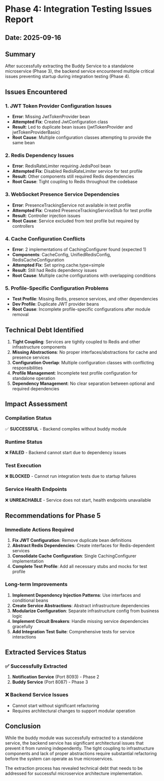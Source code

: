 # Phase 4: Integration Testing Issues Report

## Date: 2025-09-16

## Summary
After successfully extracting the Buddy Service to a standalone microservice (Phase 3), the backend service encountered multiple critical issues preventing startup during integration testing (Phase 4).

## Issues Encountered

### 1. JWT Token Provider Configuration Issues
- **Error**: Missing JwtTokenProvider bean
- **Attempted Fix**: Created JwtConfiguration class
- **Result**: Led to duplicate bean issues (jwtTokenProvider and jwtTokenProviderBasic)
- **Root Cause**: Multiple configuration classes attempting to provide the same bean

### 2. Redis Dependency Issues
- **Error**: RedisRateLimiter requiring JedisPool bean
- **Attempted Fix**: Disabled RedisRateLimiter service for test profile
- **Result**: Other components still required Redis dependencies
- **Root Cause**: Tight coupling to Redis throughout the codebase

### 3. WebSocket Presence Service Dependencies
- **Error**: PresenceTrackingService not available in test profile
- **Attempted Fix**: Created PresenceTrackingServiceStub for test profile
- **Result**: Controller injection issues
- **Root Cause**: Service excluded from test profile but required by controllers

### 4. Cache Configuration Conflicts
- **Error**: 2 implementations of CachingConfigurer found (expected 1)
- **Components**: CacheConfig, UnifiedRedisConfig, RedisCacheConfiguration
- **Attempted Fix**: Set spring.cache.type=simple
- **Result**: Still had Redis dependency issues
- **Root Cause**: Multiple cache configurations with overlapping conditions

### 5. Profile-Specific Configuration Problems
- **Test Profile**: Missing Redis, presence services, and other dependencies
- **Dev Profile**: Duplicate JWT provider beans
- **Root Cause**: Incomplete profile-specific configurations after module removal

## Technical Debt Identified

1. **Tight Coupling**: Services are tightly coupled to Redis and other infrastructure components
2. **Missing Abstractions**: No proper interfaces/abstractions for cache and presence services
3. **Configuration Overlap**: Multiple configuration classes with conflicting responsibilities
4. **Profile Management**: Incomplete test profile configuration for standalone operation
5. **Dependency Management**: No clear separation between optional and required dependencies

## Impact Assessment

### Compilation Status
✅ **SUCCESSFUL** - Backend compiles without buddy module

### Runtime Status
❌ **FAILED** - Backend cannot start due to dependency issues

### Test Execution
❌ **BLOCKED** - Cannot run integration tests due to startup failures

### Service Health Endpoints
❌ **UNREACHABLE** - Service does not start, health endpoints unavailable

## Recommendations for Phase 5

### Immediate Actions Required
1. **Fix JWT Configuration**: Remove duplicate bean definitions
2. **Abstract Redis Dependencies**: Create interfaces for Redis-dependent services
3. **Consolidate Cache Configuration**: Single CachingConfigurer implementation
4. **Complete Test Profile**: Add all necessary stubs and mocks for test profile

### Long-term Improvements
1. **Implement Dependency Injection Patterns**: Use interfaces and conditional beans
2. **Create Service Abstractions**: Abstract infrastructure dependencies
3. **Modularize Configuration**: Separate infrastructure config from business logic
4. **Implement Circuit Breakers**: Handle missing service dependencies gracefully
5. **Add Integration Test Suite**: Comprehensive tests for service interactions

## Extracted Services Status

### ✅ Successfully Extracted
1. **Notification Service** (Port 8093) - Phase 2
2. **Buddy Service** (Port 8087) - Phase 3

### ❌ Backend Service Issues
- Cannot start without significant refactoring
- Requires architectural changes to support modular operation

## Conclusion

While the buddy module was successfully extracted to a standalone service, the backend service has significant architectural issues that prevent it from running independently. The tight coupling to infrastructure components and lack of proper abstractions require substantial refactoring before the system can operate as true microservices.

The extraction process has revealed technical debt that needs to be addressed for successful microservice architecture implementation.